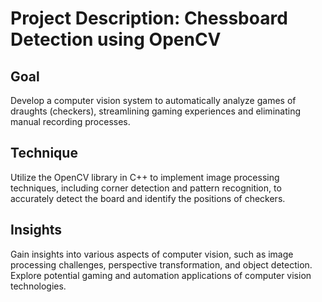 # Project Description: Chessboard Detection using OpenCV

## Goal
Develop a computer vision system to automatically analyze games of draughts (checkers), streamlining gaming experiences and eliminating manual recording processes.

## Technique
Utilize the OpenCV library in C++ to implement image processing techniques, including corner detection and pattern recognition, to accurately detect the board and identify the positions of checkers.

## Insights
Gain insights into various aspects of computer vision, such as image processing challenges, perspective transformation, and object detection. Explore potential gaming and automation applications of computer vision technologies.
